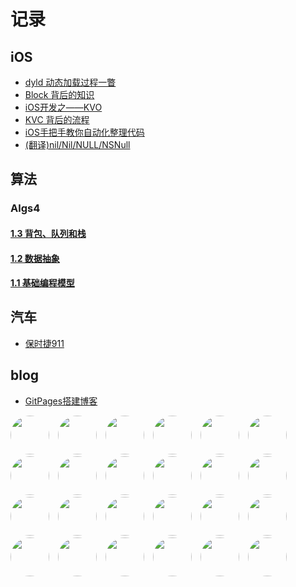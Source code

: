 # 记录

## iOS

* [dyld 动态加载过程一瞥](https://github.com/hexintao/blog/blob/master/iOS/dyld%20加载过程一瞥.md)
* [Block 背后的知识](https://github.com/hexintao/blog/blob/master/iOS/Block%20背后的知识.md)
* [iOS开发之——KVO](https://github.com/hexintao/blog/blob/master/iOS/iOS开发之——KVO.md)
* [KVC 背后的流程](https://github.com/hexintao/blog/blob/master/iOS/KVC%20背后的流程.md)
* [iOS手把手教你自动化整理代码](https://github.com/hexintao/blog/blob/master/iOS/iOS手把手教你自动化整理代码.md)
* [(翻译)nil/Nil/NULL/NSNull](https://github.com/hexintao/blog/blob/master/iOS/nil:Nil:NULL:NSNull.md)

## 算法
### Algs4
#### [1.3 背包、队列和栈](https://github.com/hexintao/blog/blob/master/algs4/1.3/Readme.md)
#### [1.2 数据抽象](https://github.com/hexintao/blog/blob/master/algs4/1.2/readme.md)
#### [1.1 基础编程模型](https://github.com/hexintao/blog/blob/master/algs4/1.1/readme.md)

## 汽车
* [保时捷911](https://github.com/hexintao/blog/blob/master/car/911.md)

## blog
* [GitPages搭建博客](https://github.com/hexintao/blog/blob/master/blog/GitPages搭建博客.md)

<img src='https://avatars.githubusercontent.com/hexintao?s=62' style='width:62px; height:62px; border-radius: 50%; margin-right:10px' />
<img src='https://avatars.githubusercontent.com/zhoujuanjuan?s=62' style='width:62px; height:62px; border-radius: 50%;margin-right:10px'/>
<img src='https://avatars.githubusercontent.com/chenquanyong?s=62' style='width:62px; height:62px; border-radius: 50%; margin-right:10px'/>
<img src='https://avatars.githubusercontent.com/violinday?s=62' style='width:62px; height:62px; border-radius: 50%;margin-right:10px'/>
<img src='https://avatars.githubusercontent.com/hexintao?s=62' style='width:62px; height:62px; border-radius: 50%; margin-right:10px' />
<img src='https://avatars.githubusercontent.com/zhoujuanjuan?s=62' style='width:62px; height:62px; border-radius: 50%;margin-right:10px'/>
<img src='https://avatars.githubusercontent.com/chenquanyong?s=62' style='width:62px; height:62px; border-radius: 50%; margin-right:10px'/>
<img src='https://avatars.githubusercontent.com/violinday?s=62' style='width:62px; height:62px; border-radius: 50%;margin-right:10px'/>
<img src='https://avatars.githubusercontent.com/hexintao?s=62' style='width:62px; height:62px; border-radius: 50%; margin-right:10px' />
<img src='https://avatars.githubusercontent.com/zhoujuanjuan?s=62' style='width:62px; height:62px; border-radius: 50%;margin-right:10px'/>
<img src='https://avatars.githubusercontent.com/chenquanyong?s=62' style='width:62px; height:62px; border-radius: 50%; margin-right:10px'/>
<img src='https://avatars.githubusercontent.com/violinday?s=62' style='width:62px; height:62px; border-radius: 50%;margin-right:10px'/>
<img src='https://avatars.githubusercontent.com/hexintao?s=62' style='width:62px; height:62px; border-radius: 50%; margin-right:10px' />
<img src='https://avatars.githubusercontent.com/zhoujuanjuan?s=62' style='width:62px; height:62px; border-radius: 50%;margin-right:10px'/>
<img src='https://avatars.githubusercontent.com/chenquanyong?s=62' style='width:62px; height:62px; border-radius: 50%; margin-right:10px'/>
<img src='https://avatars.githubusercontent.com/violinday?s=62' style='width:62px; height:62px; border-radius: 50%;margin-right:10px'/>
<img src='https://avatars.githubusercontent.com/hexintao?s=62' style='width:62px; height:62px; border-radius: 50%; margin-right:10px' />
<img src='https://avatars.githubusercontent.com/zhoujuanjuan?s=62' style='width:62px; height:62px; border-radius: 50%;margin-right:10px'/>
<img src='https://avatars.githubusercontent.com/chenquanyong?s=62' style='width:62px; height:62px; border-radius: 50%; margin-right:10px'/>
<img src='https://avatars.githubusercontent.com/violinday?s=62' style='width:62px; height:62px; border-radius: 50%;margin-right:10px'/>
<img src='https://avatars.githubusercontent.com/hexintao?s=62' style='width:62px; height:62px; border-radius: 50%; margin-right:10px' />
<img src='https://avatars.githubusercontent.com/zhoujuanjuan?s=62' style='width:62px; height:62px; border-radius: 50%;margin-right:10px'/>
<img src='https://avatars.githubusercontent.com/chenquanyong?s=62' style='width:62px; height:62px; border-radius: 50%; margin-right:10px'/>
<img src='https://avatars.githubusercontent.com/violinday?s=62' style='width:62px; height:62px; border-radius: 50%;margin-right:10px'/>
